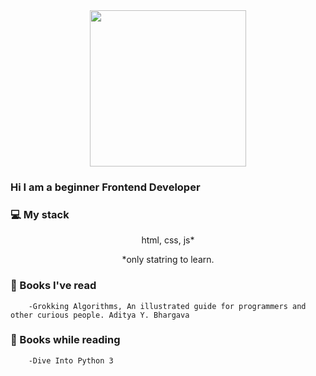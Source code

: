 
<div id="header" align="center">
  <img src="https://media.giphy.com/media/fC3ZmX9FDtAu4/giphy.gif" width="250"/>
</div>

### Hi I am a beginner Frontend Developer


### 💻 My stack
<div id=icon align="center">
	<p>html, css, js*</p>
	<p>*only statring to learn.</p>
	</div>

### 📖 Books I've read
		-Grokking Algorithms, An illustrated guide for programmers and other curious people. Aditya Y. Bhargava
### 📖 Books while reading
		-Dive Into Python 3
		

